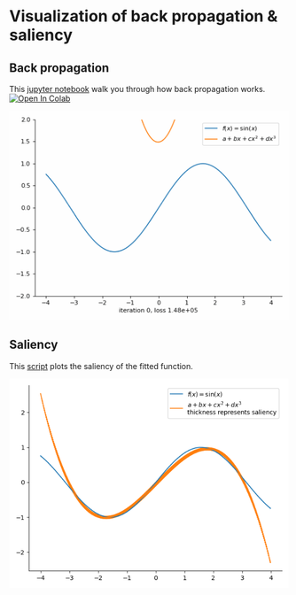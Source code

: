 # Visualization of back propagation & saliency

## Back propagation
This [jupyter notebook](backpropagation_tutorial.ipynb) walk you through how back propagation works. 
[![Open In Colab](https://colab.research.google.com/assets/colab-badge.svg)](
https://colab.research.google.com/github/li-li-github/saliency_visualization/blob/main/backpropagation_tutorial.ipynb
)

![Alt Text](images/backprop.gif)


## Saliency
This [script](backprop_numpy_saliency.py) plots the saliency of the fitted function.

![Alt Text](images/saliency.png)
